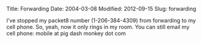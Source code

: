 Title: Forwarding
Date: 2004-03-08
Modified: 2012-09-15
Slug: forwarding

I've stopped my packet8 number (1-206-384-4309) from forwarding to my cell phone. So, yeah, now it only rings in my room. You can still email my cell phone: mobile at pig dash monkey dot com

